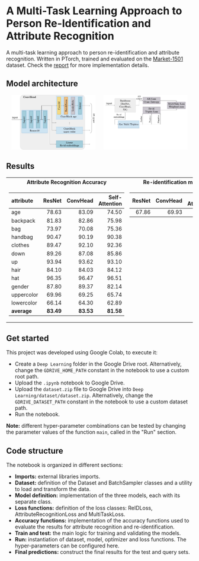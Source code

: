 # A Multi-Task Learning Approach to Person Re-Identification and Attribute Recognition

A multi-task learning approach to person re-identification and attribute recognition. Written in PTorch, trained and evaluated on the [Market-1501](https://github.com/vana77/Market-1501_Attribute) dataset. Check the [report](./report.pdf) for more implementation details.

## Model architecture

<div align="center">
  <img src="img/backbone.jpg" width="45%"/>
  &emsp;
  <img src="img/trinet.jpg" width="45%"/>
</div>

## Results

<table>
<tr><th>Attribute Recognition Accuracy</th><th>Re-identification mAP</th></tr>
<tr><td>
  
| attribute | ResNet | ConvHead | Self-Attention |
|:----------|-------:|---------:|---------------:|
| age | 78.63 | 83.09 | 74.50 |
| backpack | 81.83 | 82.86 | 75.98 |
| bag | 73.97 | 70.08 | 75.36 |
| handbag | 90.47 | 90.19 | 90.38 |
| clothes | 89.47 | 92.10 | 92.36 |
| down | 89.26 | 87.08 | 85.86 |
| up | 93.94 | 93.62 | 93.10 |
| hair | 84.10 | 84.03 | 84.12 |
| hat | 96.35 | 96.47 | 96.51 |
| gender | 87.80 | 89.37 | 82.14 |
| uppercolor | 69.96 | 69.25 | 65.74 |
| lowercolor | 66.14 | 64.30 | 62.89 |
| **average** | **83.49** | **83.53** | **81.58** |
  
</td><td valign="top">
  
| ResNet | ConvHead | Self-Attention |
|-------:|---------:|---------------:|
| 67.86  | 69.93    | 62.93          |

</td></tr> 
</table>
  
## Get started
This project was developed using Google Colab, to execute it:
- Create a `Deep Learning` folder in the Google Drive root. Alternatively, change the `GDRIVE_HOME_PATH` constant in the notebook to use a custom root path.
- Upload the `.ipynb` notebook to Google Drive.
- Upload the `dataset.zip` file to Google Drive into `Deep Learning/dataset/dataset.zip`. Alternatively, change the `GDRIVE_DATASET_PATH` constant in the notebook to use a custom dataset path.
- Run the notebook.

**Note:** different hyper-parameter combinations can be tested by changing the parameter values of the function `main`, called in the "Run" section. 

## Code structure
The notebook is organized in different sections:
- **Imports:** external libraries imports.
- **Dataset:** definition of the Dataset and BatchSampler classes and a utility to load and transform the data. 
- **Model definition:** implementation of the three models, each with its separate class.
- **Loss functions:** definition of the loss classes: ReIDLoss, AttributeRecognitionLoss and MultiTaskLoss.
- **Accuracy functions:** implementation of the accuracy functions used to evaluate the results for attribute recognition and re-identification.
- **Train and test:** the main logic for training and validating the models.
- **Run:** instantiation of dataset, model, optimizer and loss functions. The hyper-parameters can be configured here. 
- **Final predictions:** construct the final results for the test and query sets.
